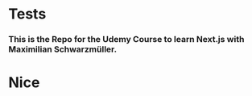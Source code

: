 # Tests

### This is the Repo for the Udemy Course to learn Next.js with Maximilian Schwarzmüller.
# Nice